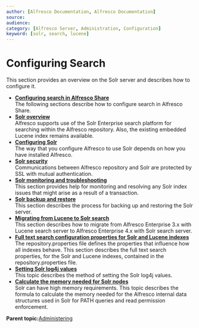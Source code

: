 ```yaml
---
author: [Alfresco Documentation, Alfresco Documentation]
source: 
audience: 
category: [Alfresco Server, Administration, Configuration]
keyword: [solr, search, lucene]
---
```


# Configuring Search

This section provides an overview on the Solr server and describes how to configure it.

-   **[Configuring search in Alfresco Share](../concepts/config_alfresco_share_search.md)**  
 The following sections describe how to configure search in Alfresco Share.
-   **[Solr overview](../concepts/solr-overview.md)**  
Alfresco supports use of the Solr Enterprise search platform for searching within the Alfresco repository. Also, the existing embedded Lucene index remains available.
-   **[Configuring Solr](../concepts/solr-webapp-config.md)**  
The way that you configure Alfresco to use Solr depends on how you have installed Alfresco.
-   **[Solr security](../concepts/solrsecurity-intro.md)**  
Communications between Alfresco repository and Solr are protected by SSL with mutual authentication.
-   **[Solr monitoring and troubleshooting](../concepts/solr-monitor-troubleshoot.md)**  
This section provides help for monitoring and resolving any Solr index issues that might arise as a result of a transaction.
-   **[Solr backup and restore](../concepts/solr-backup-recovery.md)**  
This section describes the process for backing up and restoring the Solr server.
-   **[Migrating from Lucene to Solr search](../tasks/lucene-solr-migration.md)**  
This section describes how to migrate from Alfresco Enterprise 3.x with Lucene search server to Alfresco Enterprise 4.x with Solr search server.
-   **[Full text search configuration properties for Solr and Lucene indexes](../concepts/search-fts-config.md)**  
The repository.properties file defines the properties that influence how all indexes behave. This section describes the full text search properties, for the Solr and Lucene indexes, contained in the repository.properties file.
-   **[Setting Solr log4j values](../tasks/set-solr-log4j.md)**  
This topic describes the method of setting the Solr log4j values.
-   **[Calculate the memory needed for Solr nodes](../concepts/solrnodes-memory.md)**  
Solr can have high memory requirements. This topic describes the formula to calculate the memory needed for the Alfresco internal data structures used in Solr for PATH queries and read permission enforcement.

**Parent topic:**[Administering](../concepts/ch-administering.md)

